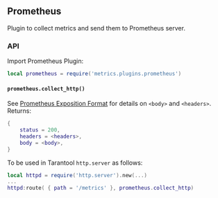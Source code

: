 ## Prometheus

Plugin to collect metrics and send them to Prometheus server.

### API

Import Prometheus Plugin:

```lua
local prometheus = require('metrics.plugins.prometheus')
```

#### `prometheus.collect_http()`
See [Prometheus Exposition Format](https://github.com/prometheus/docs/blob/master/content/docs/instrumenting/exposition_formats.md) for details on `<body>` and `<headers>`.
Returns:
```lua
{
    status = 200,
    headers = <headers>,
    body = <body>,
}
```
To be used in Tarantool `http.server` as follows:
```lua
local httpd = require('http.server').new(...)
...
httpd:route( { path = '/metrics' }, prometheus.collect_http)
```
